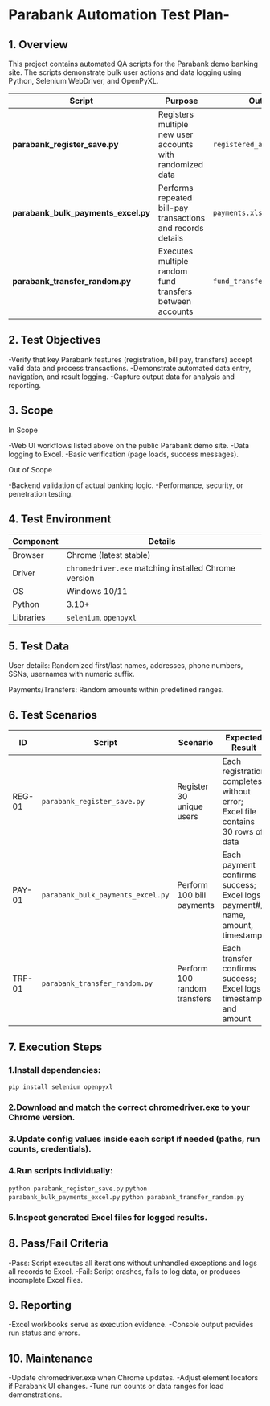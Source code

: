 # Parabank Automation Test Plan-

## 1. Overview

This project contains automated QA scripts for the Parabank demo banking site.
The scripts demonstrate bulk user actions and data logging using Python, Selenium WebDriver, and OpenPyXL.

| Script                              | Purpose                                                     | Output                     |
| ----------------------------------- | ----------------------------------------------------------- | -------------------------- |
| **parabank_register_save.py**       | Registers multiple new user accounts with randomized data   | `registered_accounts.xlsx` |
| **parabank_bulk_payments_excel.py** | Performs repeated bill-pay transactions and records details | `payments.xlsx`            |
| **parabank_transfer_random.py**     | Executes multiple random fund transfers between accounts    | `fund_transfers.xlsx`      |


## 2. Test Objectives

-Verify that key Parabank features (registration, bill pay, transfers) accept valid data and process transactions.
-Demonstrate automated data entry, navigation, and result logging.
-Capture output data for analysis and reporting.

## 3. Scope

In Scope

-Web UI workflows listed above on the public Parabank demo site.
-Data logging to Excel.
-Basic verification (page loads, success messages).

Out of Scope

-Backend validation of actual banking logic.
-Performance, security, or penetration testing.


## 4. Test Environment

| Component | Details                                              |
| --------- | ---------------------------------------------------- |
| Browser   | Chrome (latest stable)                               |
| Driver    | `chromedriver.exe` matching installed Chrome version |
| OS        | Windows 10/11                                        |
| Python    | 3.10+                                                |
| Libraries | `selenium`, `openpyxl`                               |

## 5. Test Data

User details: Randomized first/last names, addresses, phone numbers, SSNs, usernames with numeric suffix.

Payments/Transfers: Random amounts within predefined ranges.

## 6. Test Scenarios

| ID     | Script                            | Scenario                     | Expected Result                                                                |
| ------ | --------------------------------- | ---------------------------- | ------------------------------------------------------------------------------ |
| REG-01 | `parabank_register_save.py`       | Register 30 unique users     | Each registration completes without error; Excel file contains 30 rows of data |
| PAY-01 | `parabank_bulk_payments_excel.py` | Perform 100 bill payments    | Each payment confirms success; Excel logs payment#, name, amount, timestamp    |
| TRF-01 | `parabank_transfer_random.py`     | Perform 100 random transfers | Each transfer confirms success; Excel logs timestamp and amount                |

## 7. Execution Steps

 ### 1.Install dependencies:

`pip install selenium openpyxl`

 ### 2.Download and match the correct chromedriver.exe to your Chrome version.
 ### 3.Update config values inside each script if needed (paths, run counts, credentials).
 ### 4.Run scripts individually:

`python parabank_register_save.py`
`python parabank_bulk_payments_excel.py`
`python parabank_transfer_random.py`

 ### 5.Inspect generated Excel files for logged results.

## 8. Pass/Fail Criteria

-Pass: Script executes all iterations without unhandled exceptions and logs all records to Excel.
-Fail: Script crashes, fails to log data, or produces incomplete Excel files.


## 9. Reporting

-Excel workbooks serve as execution evidence.
-Console output provides run status and errors.

## 10. Maintenance

-Update chromedriver.exe when Chrome updates.
-Adjust element locators if Parabank UI changes.
-Tune run counts or data ranges for load demonstrations.
